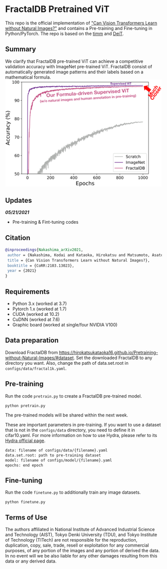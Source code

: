 # FractalDB Pretrained ViT
This repo is the official implementation of ["Can Vision Transformers Learn without Natural Images?"](https://arxiv.org/abs/2103.13023) and contains a Pre-training and Fine-tuning in Python/PyTorch. The repo is based on the [timm](https://github.com/rwightman/pytorch-image-models) and [DeiT](https://github.com/facebookresearch/deit).

## Summary
We clarify that FractalDB pre-trained ViT can achieve a competitive validation accuracy with ImageNet pre-trained ViT. FractalDB consist of automatically generated image patterns and their labels based on a mathematical formula.
![acc_transition](figures/acc_transition.png)

## Updates
***05/21/2021***
* Pre-training & Fint-tuning codes


## Citation
```bibtex
@inproceedings{Nakashima_arXiv2021,
 author = {Nakashima, Kodai and Kataoka, Hirokatsu and Matsumoto, Asato and Iwata, Kenji and Inoue, Nakamasa},
 title = {Can Vision Transformers Learn without Natural Images?},
 booktitle = {CoRR:2103.13023},
 year = {2021}
}
```


## Requirements
* Python 3.x (worked at 3.7)
* Pytorch 1.x (worked at 1.7)
* CUDA (worked at 10.2)
* CuDNN (worked at 7.6)
* Graphic board (worked at single/four NVIDIA V100)


## Data preparation
Download FractalDB from https://hirokatsukataoka16.github.io/Pretraining-without-Natural-Images/#dataset. Set the downloaded FractalDB to any directory you want. Also, change the path of data.set.root in ```configs/data/fractal1k.yaml```.

## Pre-training
Run the code ```pretrain.py``` to create a FractalDB pre-trained model.
```
python pretrain.py
```

The pre-trained models will be shared within the next week.

These are important parameters in pre-training. If you want to use a dataset that is not in the ```configs/data``` directory, you need to define it in cifar10.yaml. For more information on how to use Hydra, please refer to its [Hydra official page](https://hydra.cc/docs/intro/#:~:text=Hydra%20is%20an%20open%2Dsource,files%20and%20the%20command%20line.).
```
data: filename of configs/data/{filename}.yaml
data.set.root: path to pre-training dataset
model: filename of configs/model/{filename}.yaml
epochs: end epoch
```



## Fine-tuning
Run the code ```finetune.py``` to additionally train any image datasets.
```
python finetune.py
```


## Terms of Use
The authors affiliated in National Institute of Advanced Industrial Science and Technology (AIST), Tokyo Denki University (TDU), and Tokyo Institute of Technology (TITech) are not responsible for the reproduction, duplication, copy, sale, trade, resell or exploitation for any commercial purposes, of any portion of the images and any portion of derived the data. In no event will we be also liable for any other damages resulting from this data or any derived data.
